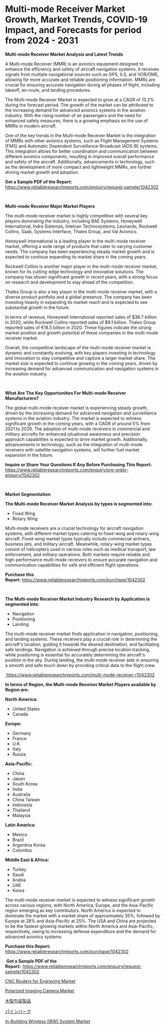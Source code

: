 <p><h1>Multi-mode Receiver Market Growth, Market Trends, COVID-19 Impact, and Forecasts for period from 2024 - 2031</h1></p><p><strong>Multi-mode Receiver Market Analysis and Latest Trends</strong></p>
<p><p>A Multi-mode Receiver (MMR) is an avionics equipment designed to enhance the efficiency and safety of aircraft navigation systems. It receives signals from multiple navigational sources such as GPS, ILS, and VOR/DME, allowing for more accurate and reliable positioning information. MMRs are crucial for ensuring accurate navigation during all phases of flight, including takeoff, en-route, and landing procedures.</p><p>The Multi-mode Receiver Market is expected to grow at a CAGR of 13.2% during the forecast period. The growth of the market can be attributed to the increasing demand for advanced avionics systems in the aviation industry. With the rising number of air passengers and the need for enhanced safety measures, there is a growing emphasis on the use of MMRs in modern aircraft.</p><p>One of the key trends in the Multi-mode Receiver Market is the integration of MMRs with other avionics systems, such as Flight Management Systems (FMS) and Automatic Dependent Surveillance-Broadcast (ADS-B) systems. This integration allows for better coordination and communication between different avionics components, resulting in improved overall performance and safety of the aircraft. Additionally, advancements in technology, such as the development of more compact and lightweight MMRs, are further driving market growth and adoption.</p></p>
<p><strong>Get a Sample PDF of the Report:&nbsp;</strong> <a href="https://www.reliableresearchreports.com/enquiry/request-sample/1042302">https://www.reliableresearchreports.com/enquiry/request-sample/1042302</a></p>
<p>&nbsp;</p>
<p><strong>Multi-mode Receiver Major Market Players</strong></p>
<p><p>The multi-mode receiver market is highly competitive with several key players dominating the industry, including BAE Systems, Honeywell International, Indra Sistemas, Intelcan Technosystems, Leonardo, Rockwell Collins, Saab, Systems Interface, Thales Group, and Val Avionics.</p><p>Honeywell International is a leading player in the multi-mode receiver market, offering a wide range of products that cater to varying customer needs. The company has been experiencing steady market growth and is expected to continue expanding its market share in the coming years.</p><p>Rockwell Collins is another major player in the multi-mode receiver market, known for its cutting-edge technology and innovative solutions. The company has shown significant growth in recent years, with a strong focus on research and development to stay ahead of the competition.</p><p>Thales Group is also a key player in the multi-mode receiver market, with a diverse product portfolio and a global presence. The company has been investing heavily in expanding its market reach and is expected to see substantial growth in the future.</p><p>In terms of revenue, Honeywell International reported sales of $36.7 billion in 2020, while Rockwell Collins reported sales of $9.1 billion. Thales Group reported sales of €18.5 billion in 2020. These figures indicate the strong market position and growth potential of these companies in the multi-mode receiver market.</p><p>Overall, the competitive landscape of the multi-mode receiver market is dynamic and constantly evolving, with key players investing in technology and innovation to stay competitive and capture a larger market share. The market size is expected to continue growing in the coming years, driven by increasing demand for advanced communication and navigation systems in the aviation industry.</p></p>
<p>&nbsp;</p>
<p><strong>What Are The Key Opportunities For Multi-mode Receiver Manufacturers?</strong></p>
<p><p>The global multi-mode receiver market is experiencing steady growth, driven by the increasing demand for advanced navigation and surveillance systems in the aviation industry. The market is expected to witness significant growth in the coming years, with a CAGR of around 5% from 2021 to 2026. The adoption of multi-mode receivers in commercial and military aircrafts for enhanced situational awareness and precision approach capabilities is expected to drive market growth. Additionally, advancements in technology, such as the integration of multi-mode receivers with satellite navigation systems, will further fuel market expansion in the future.</p></p>
<p><strong>Inquire or Share Your Questions If Any Before Purchasing This Report:</strong> <a href="https://www.reliableresearchreports.com/enquiry/pre-order-enquiry/1042302">https://www.reliableresearchreports.com/enquiry/pre-order-enquiry/1042302</a></p>
<p>&nbsp;</p>
<p><strong>Market Segmentation</strong></p>
<p><strong>The Multi-mode Receiver Market Analysis by types is segmented into:</strong></p>
<p><ul><li>Fixed Wing</li><li>Rotary Wing</li></ul></p>
<p><p>Multi-mode receivers are a crucial technology for aircraft navigation systems, with different market types catering to fixed-wing and rotary-wing aircraft. Fixed-wing market types typically include commercial airliners, business jets, and military aircraft. Meanwhile, rotary-wing market types consist of helicopters used in various roles such as medical transport, law enforcement, and military operations. Both markets require reliable and high-performance multi-mode receivers to ensure accurate navigation and communication capabilities for safe and efficient flight operations.</p></p>
<p><strong>Purchase this Report:&nbsp;</strong><a href="https://www.reliableresearchreports.com/purchase/1042302">https://www.reliableresearchreports.com/purchase/1042302</a></p>
<p>&nbsp;</p>
<p><strong>The Multi-mode Receiver Market Industry Research by Application is segmented into:</strong></p>
<p><ul><li>Navigation</li><li>Positioning</li><li>Landing</li></ul></p>
<p><p>The multi-mode receiver market finds application in navigation, positioning, and landing systems. These receivers play a crucial role in determining the aircraft's location, guiding it towards the desired destination, and facilitating safe landings. Navigation is achieved through precise location tracking, while positioning is essential for accurately determining the aircraft's position in the sky. During landing, the multi-mode receiver aids in ensuring a smooth and safe touch down by providing critical data to the flight crew.</p></p>
<p><a href="https://www.reliableresearchreports.com/multi-mode-receiver-r1042302">&nbsp;https://www.reliableresearchreports.com/multi-mode-receiver-r1042302</a></p>
<p><strong>In terms of Region, the Multi-mode Receiver Market Players available by Region are:</strong></p>
<p>
    <p> <strong> North America: </strong>
        <ul>
            <li>United States</li>
            <li>Canada</li>
        </ul>
        </p> 
    <p> <strong> Europe: </strong>
        <ul>
            <li>Germany</li>
            <li>France</li>
            <li>U.K.</li>
            <li>Italy</li>
            <li>Russia</li>
        </ul>
        </p> 
    <p> <strong> Asia-Pacific: </strong>
        <ul>
            <li>China</li>
            <li>Japan</li>
            <li>South Korea</li>
            <li>India</li>
            <li>Australia</li>
            <li>China Taiwan</li>
            <li>Indonesia</li>
            <li>Thailand</li>
            <li>Malaysia</li>
        </ul>
        </p> 
    <p> <strong> Latin America: </strong>
        <ul>
            <li>Mexico</li>
            <li>Brazil</li>
            <li>Argentina Korea</li>
            <li>Colombia</li>
        </ul>
        </p> 
    <p> <strong> Middle East & Africa: </strong>
        <ul>
            <li>Turkey</li>
            <li>Saudi</li>
            <li>Arabia</li>
            <li>UAE</li>
            <li>Korea</li>
        </ul>
    </p>
    </p>
<p><p>The multi-mode receiver market is expected to witness significant growth across various regions, with North America, Europe, and the Asia-Pacific region emerging as key contributors. North America is expected to dominate the market with a market share of approximately 35%, followed by Europe at 28% and Asia-Pacific at 25%. The USA and China are projected to be the fastest-growing markets within North America and Asia-Pacific, respectively, owing to increasing defense expenditure and the demand for advanced avionics systems.</p></p>
<p><strong>Purchase this Report: </strong><a href="https://www.reliableresearchreports.com/purchase/1042302">https://www.reliableresearchreports.com/purchase/1042302</a></p>
<p>&nbsp;<strong>Get a Sample PDF of the Report:&nbsp;&nbsp;</strong><a href="https://www.reliableresearchreports.com/enquiry/request-sample/1042302">https://www.reliableresearchreports.com/enquiry/request-sample/1042302</a></p>
<p><strong></strong></p>
<p><p><a href="https://github.com/maudAbbott7/Market-Research-Report-List-1/blob/main/cnc-routers-for-engraving-market.md">CNC Routers for Engraving Market</a></p><p><a href="https://www.linkedin.com/pulse/polarized-imaging-camera-market-outlook-industry-overview-forecast-qsjxf">Polarized Imaging Camera Market</a></p><p><a href="https://github.com/dawson566/Market-Research-Report-List-1/blob/main/9544187154973.md">木製包装製品</a></p><p><a href="https://github.com/DeonBoer2023/Market-Research-Report-List-1/blob/main/9547814154974.md">パインバーク</a></p><p><a href="https://github.com/MaraKoelpin2023/Market-Research-Report-List-1/blob/main/in-building-wireless-ibw-system-market.md">In-Building Wireless (IBW) System Market</a></p></p>
